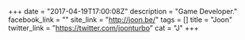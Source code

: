 +++
date = "2017-04-19T17:00:08Z"
description = "Game Developer."
facebook_link = ""
site_link = "http://joon.be/"
tags = []
title = "Joon"
twitter_link = "https://twitter.com/joonturbo"
cat = "J"
+++
